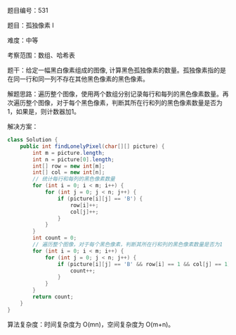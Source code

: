 题目编号：531

题目：孤独像素 I

难度：中等

考察范围：数组、哈希表

题干：给定一幅黑白像素组成的图像, 计算黑色孤独像素的数量。孤独像素指的是在同一行和同一列不存在其他黑色像素的黑色像素。

解题思路：遍历整个图像，使用两个数组分别记录每行和每列的黑色像素数量。再次遍历整个图像，对于每个黑色像素，判断其所在行和列的黑色像素数量是否为1，如果是，则计数器加1。

解决方案：

```java
class Solution {
    public int findLonelyPixel(char[][] picture) {
        int m = picture.length;
        int n = picture[0].length;
        int[] row = new int[m];
        int[] col = new int[n];
        // 统计每行和每列的黑色像素数量
        for (int i = 0; i < m; i++) {
            for (int j = 0; j < n; j++) {
                if (picture[i][j] == 'B') {
                    row[i]++;
                    col[j]++;
                }
            }
        }
        int count = 0;
        // 遍历整个图像，对于每个黑色像素，判断其所在行和列的黑色像素数量是否为1
        for (int i = 0; i < m; i++) {
            for (int j = 0; j < n; j++) {
                if (picture[i][j] == 'B' && row[i] == 1 && col[j] == 1) {
                    count++;
                }
            }
        }
        return count;
    }
}
```

算法复杂度：时间复杂度为 O(mn)，空间复杂度为 O(m+n)。